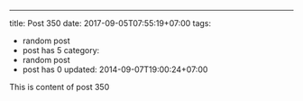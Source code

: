 ---
title: Post 350
date: 2017-09-05T07:55:19+07:00
tags:
  - random post
  - post has 5
category:
  - random post
  - post has 0
updated: 2014-09-07T19:00:24+07:00

This is content of post 350